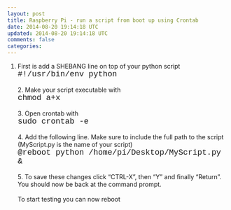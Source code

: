 ```yaml
---           
layout: post
title: Raspberry Pi - run a script from boot up using Crontab
date: 2014-08-20 19:14:18 UTC
updated: 2014-08-20 19:14:18 UTC
comments: false
categories: 
---
```


1. First is add a SHEBANG line on top of your python script<br /><span style="font-family: Courier New, Courier, monospace; font-size: large;">#!/usr/bin/env python</span><br /><br />2. Make your script executable with<br /><span style="font-family: Courier New, Courier, monospace; font-size: large;">chmod a+x</span><br /><br />3. Open crontab with<br /><span style="font-family: Courier New, Courier, monospace; font-size: large;">sudo crontab -e</span><br /><br />4. Add the following line. Make sure to include the full path to the script (MyScript.py is the name of your script)<br /><span style="font-family: Courier New, Courier, monospace; font-size: large;">@reboot python /home/pi/Desktop/MyScript.py &amp;</span><br /><br />5. To save these changes click “CTRL-X”, then “Y” and finally “Return”. You should now be back at the command prompt.<br /><br />To start testing you can now reboot